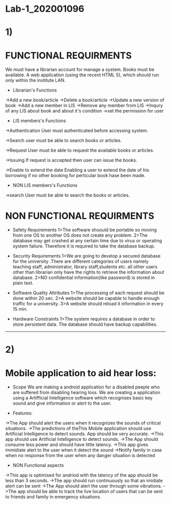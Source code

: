 # Lab-1_202001096

# 1) 

# FUNCTIONAL REQUIRMENTS 

We must have a librarian account for manage a system.
Books must be available.
A web application (using the recent HTML 5), which should run only within the institute LAN.

* Librarian's Functions

->Add a new book/article
->Delete a book/article
->Update a new version of book
->Add a new member in LIS
->Remove any member from LIS
->Inqury of any LIS about book and about it's condition
->set the permission for user


* LIS members's Functions

->Authentication 
  User must authenticated before accessing system.

->Search
  user must be able to search books or articles.
  
->Request
  User must be able to request the available books or articles.
  
->Issuing
  If request is accepted then user can issue the books.

->Enable to extend the date
  Enabling a user to extend the date of his borrowing if no other booking for perticular book hase been made.
 
* NON LIS members's Functions

->search
  User must be able to search the books or articles.
  


# NON FUNCTIONAL REQUIRMENTS

* Safety Requirements
  1>The software shoould be portable so moving from one OS to another OS does not create any problem.
  2>The database may get crashed at any certain time due to virus or operating system failure. Therefore it is required to take the database backup.
  
* Security Requirements
  1>We are going to develop a secured database for the university .There are different categories of users namely teaching staff, administrator, library staff,students     etc. all other users other than librarian only have the rights to retrieve the information about database.
  2>NO confidential information(like password) is stored in plain text.
  
* Software Quality Attributes
  1>The processing of each request should be done within 20 sec.
  2>A website should be capable to handle enough traffic for a university.
  3>A website should reload it information in every 15 min. 
 
* Hardware Constraints
  1>The system requires a database in order to store persistent data. The database should have backup capabilities.
  
  
 ----------------------------------------------------------------------------------------------------------------------------------------------------------------------
# 2)
# Mobile application to aid hear loss:

* Scope
We are making a android application for a disabled peeple who are suffered from disabling hearing loss. We are creating a application using a Artifficial Intelligence software which recognises basic key sound and give information or alert to the user.

* Features:

->The App should alert the users when it recognizes the sounds of critical situations.
->The predictions of theThis Mobile application should use Artificial Intelligence to detect sounds. App should be very accurate.
->This app should use Artificial Intelligence to detect sounds.
->The App should consume less power and should have little latency. 
->This app gives immidiate alert to the user when it detect the sound
->Notify family in case when no response from the user when any danger situation is detected

* NON Functional aspects
 
->This app is optimised for andriod with the latency of the app should be less than 3 seconds.
->The app should run continuously so that an imidiate alert can be sent
->The App should alert the user through some vibrations.
->The app should be able to track the live location of users that can be sent to friends and family in emergency situations.

